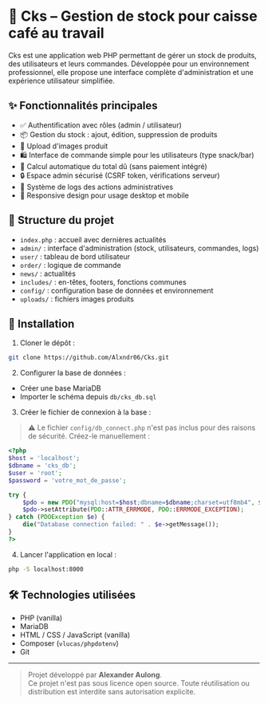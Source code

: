 # 🍫 Cks – Gestion de stock pour caisse café au travail

Cks est une application web PHP permettant de gérer un stock de produits, des utilisateurs et leurs commandes. Développée pour un environnement professionnel, elle propose une interface complète d'administration et une expérience utilisateur simplifiée.

## ✨ Fonctionnalités principales

- ✅ Authentification avec rôles (admin / utilisateur)
- 📦 Gestion du stock : ajout, édition, suppression de produits
- 📸 Upload d'images produit
- 🛍️ Interface de commande simple pour les utilisateurs (type snack/bar)
- 🧮 Calcul automatique du total dû (sans paiement intégré)
- 🔒 Espace admin sécurisé (CSRF token, vérifications serveur)
- 🧾 Système de logs des actions administratives
- 📱 Responsive design pour usage desktop et mobile

## 📂 Structure du projet

- `index.php` : accueil avec dernières actualités
- `admin/` : interface d'administration (stock, utilisateurs, commandes, logs)
- `user/` : tableau de bord utilisateur
- `order/` : logique de commande
- `news/` : actualités
- `includes/` : en-têtes, footers, fonctions communes
- `config/` : configuration base de données et environnement
- `uploads/` : fichiers images produits

## 🔧 Installation

1. Cloner le dépôt :
```bash
git clone https://github.com/Alxndr06/Cks.git
```

2. Configurer la base de données :
- Créer une base MariaDB
- Importer le schéma depuis `db/cks_db.sql`

3. Créer le fichier de connexion à la base :
> ⚠️ Le fichier `config/db_connect.php` n'est pas inclus pour des raisons de sécurité. Créez-le manuellement :

```php
<?php
$host = 'localhost';
$dbname = 'cks_db';
$user = 'root';
$password = 'votre_mot_de_passe';

try {
    $pdo = new PDO("mysql:host=$host;dbname=$dbname;charset=utf8mb4", $user, $password);
    $pdo->setAttribute(PDO::ATTR_ERRMODE, PDO::ERRMODE_EXCEPTION);
} catch (PDOException $e) {
    die("Database connection failed: " . $e->getMessage());
}
?>
```

4. Lancer l'application en local :
```bash
php -S localhost:8000
```

## 🛠️ Technologies utilisées

- PHP (vanilla)
- MariaDB
- HTML / CSS / JavaScript (vanilla)
- Composer (`vlucas/phpdotenv`)
- Git

---

> Projet développé par **Alexander Aulong**.  
> Ce projet n'est pas sous licence open source. Toute réutilisation ou distribution est interdite sans autorisation explicite.
